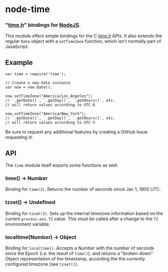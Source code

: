 node-time
=========
### "[time.h][]" bindings for [NodeJS][Node].


This module offers simple bindings for the C [time.h][] APIs.
It also extends the regular `Date` object with a `setTimeZone`
function, which isn't normally part of JavaScript.


Example
-------

    var time = require('time');

    // Create a new Date instance
    var now = new Date();

    now.setTimeZone("America/Los_Angeles");
    // `.getDate()`, `.getDay()`, `.getHours()`, etc.
    // will return values according to UTC-8

    now.setTimeZone("America/New_York");
    // `.getDate()`, `.getDay()`, `.getHours()`, etc.
    // will return values according to UTC-5

Be sure to request any additional features by creating a GitHub
Issue requesting it!


API
---

The `time` module itself exports some functions as well:


### time() -> Number

Binding for `time(3)`. Returns the number of seconds since Jan 1, 1900 UTC.


### tzset() -> Undefined

Binding for `tzset(3)`. Sets up the internal timezone information based on the
current `process.env.TZ` value. This must be called after a change to the `TZ`
environment variable.


### localtime(Number) -> Object

Binding for `localtime()`. Accepts a Number with the number of seconds since the
Epoch (i.e. the result of `time()`), and returns a "broken-down" Object
representation of the timestamp, according the the currently configured timezone
(see `tzset()`).


[Node]: http://nodejs.org
[time.h]: http://en.wikipedia.org/wiki/Time.h

